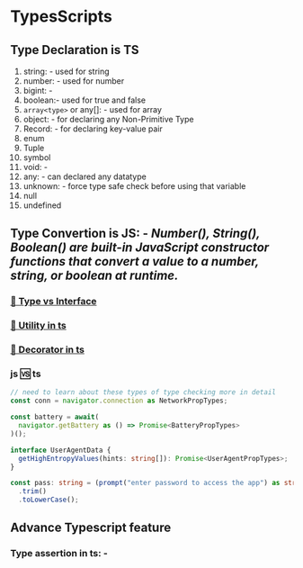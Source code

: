 # **TypesScripts**

## **Type Declaration is TS**

1. string: - used for string
2. number: - used for number
3. bigint: -
4. boolean:- used for true and false
5. `array<type>` or any[]: - used for array
6. object: - for declaring any Non-Primitive Type
7. Record: - for declaring key-value pair
8. enum
9. Tuple
10. symbol
11. void: -
12. any: - can declared any datatype
13. unknown: - force type safe check before using that variable
14. null
15. undefined

## **Type Convertion is JS: -** _Number(), String(), Boolean() are built-in JavaScript constructor functions that convert a value to a number, string, or boolean at runtime._

### **[🔗 Type vs Interface](./tslang/typeVSinterface.md)**

### **[🔗 Utility in ts](./tslang/tsUtilities.md)**

### **[🔗 Decorator in ts](./tslang/decoratorints.md)**

### js 🆚 ts

```ts
// need to learn about these types of type checking more in detail
const conn = navigator.connection as NetworkPropTypes;

const battery = await(
  navigator.getBattery as () => Promise<BatteryPropTypes>
)();

interface UserAgentData {
  getHighEntropyValues(hints: string[]): Promise<UserAgentPropTypes>;
}

const pass: string = (prompt("enter password to access the app") as string)
  .trim()
  .toLowerCase();
```

## **Advance Typescript feature**


### **Type assertion in ts: -**
